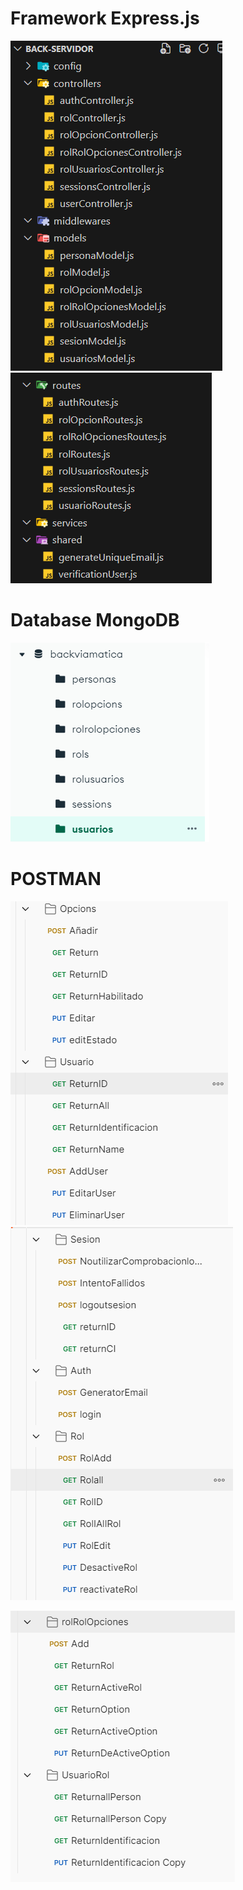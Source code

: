 # Framework Express.js

![alt text](image-5.png) ![alt text](image-6.png)

# Database MongoDB

![alt text](image-1.png)

# POSTMAN

![alt text](image-7.png) ![alt text](image-3.png)

![alt text](image-4.png)
